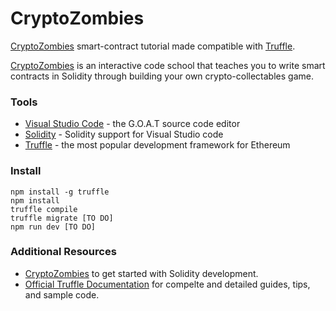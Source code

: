 # CryptoZombies
[CryptoZombies](https://cryptozombies.io) smart-contract tutorial made compatible with [Truffle](http://truffleframework.com).

[CryptoZombies](https://cryptozombies.io) is an interactive code school that teaches you to write smart contracts in Solidity through building your own crypto-collectables game.

### Tools
* [Visual Studio Code](https://code.visualstudio.com/) - the G.O.A.T source code editor
* [Solidity](https://marketplace.visualstudio.com/items?itemName=JuanBlanco.solidity) - Solidity support for Visual Studio code
* [Truffle](https://truffleframework.com/) - the most popular development framework for Ethereum

### Install
```
npm install -g truffle
npm install
truffle compile
truffle migrate [TO DO]
npm run dev [TO DO]
```

### Additional Resources
* [CryptoZombies](https://cryptozombies.io) to get started with Solidity development.
* [Official Truffle Documentation](http://truffleframework.com/docs/) for compelte and detailed guides, tips, and sample code.
